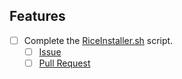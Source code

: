 ## Features

- [ ] Complete the [RiceInstaller.sh](./Configs/Linux/Debian/RiceInstaller.sh) script.
    - [ ] [Issue](https://github.com/FJrodafo/Dotfiles/issues/1)
    - [ ] [Pull Request](https://github.com/FJrodafo/Dotfiles/pull/2)